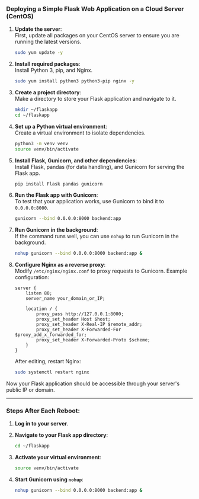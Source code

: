 
### Deploying a Simple Flask Web Application on a Cloud Server (CentOS)

1. **Update the server**:  
   First, update all packages on your CentOS server to ensure you are running the latest versions.
   ```bash
   sudo yum update -y
   ```

2. **Install required packages**:  
   Install Python 3, pip, and Nginx.
   ```bash
   sudo yum install python3 python3-pip nginx -y
   ```

3. **Create a project directory**:  
   Make a directory to store your Flask application and navigate to it.
   ```bash
   mkdir ~/flaskapp
   cd ~/flaskapp
   ```

4. **Set up a Python virtual environment**:  
   Create a virtual environment to isolate dependencies.
   ```bash
   python3 -m venv venv
   source venv/bin/activate
   ```

5. **Install Flask, Gunicorn, and other dependencies**:  
   Install Flask, pandas (for data handling), and Gunicorn for serving the Flask app.
   ```bash
   pip install Flask pandas gunicorn
   ```

6. **Run the Flask app with Gunicorn**:  
   To test that your application works, use Gunicorn to bind it to `0.0.0.0:8000`.
   ```bash
   gunicorn --bind 0.0.0.0:8000 backend:app
   ```

7. **Run Gunicorn in the background**:  
   If the command runs well, you can use `nohup` to run Gunicorn in the background.
   ```bash
   nohup gunicorn --bind 0.0.0.0:8000 backend:app &
   ```

8. **Configure Nginx as a reverse proxy**:  
   Modify `/etc/nginx/nginx.conf` to proxy requests to Gunicorn.
   Example configuration:
   ```nginx
   server {
       listen 80;
       server_name your_domain_or_IP;

       location / {
           proxy_pass http://127.0.0.1:8000;
           proxy_set_header Host $host;
           proxy_set_header X-Real-IP $remote_addr;
           proxy_set_header X-Forwarded-For $proxy_add_x_forwarded_for;
           proxy_set_header X-Forwarded-Proto $scheme;
       }
   }
   ```

   After editing, restart Nginx:
   ```bash
   sudo systemctl restart nginx
   ```

Now your Flask application should be accessible through your server's public IP or domain.

---

### Steps After Each Reboot:

1. **Log in to your server**.
2. **Navigate to your Flask app directory**:

   ```bash
   cd ~/flaskapp
   ```

3. **Activate your virtual environment**:

   ```bash
   source venv/bin/activate
   ```

4. **Start Gunicorn using `nohup`**:

   ```bash
   nohup gunicorn --bind 0.0.0.0:8000 backend:app &
   ```

